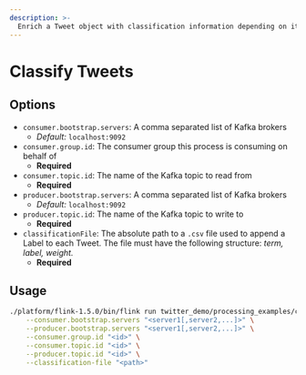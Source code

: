 ```yaml
---
description: >-
  Enrich a Tweet object with classification information depending on its content
---
```


# Classify Tweets

## Options

* `consumer.bootstrap.servers`: A comma separated list of Kafka brokers
  * _Default:_ `localhost:9092`
* `consumer.group.id`: The consumer group this process is consuming on behalf of
  * **Required**
* `consumer.topic.id`: The name of the Kafka topic to read from
  * **Required**
* `producer.bootstrap.servers`: A comma separated list of Kafka brokers
  * _Default:_ `localhost:9092`
* `producer.topic.id`: The name of the Kafka topic to write to
  * **Required**
* `classificationFile`: The absolute path to a `.csv` file used to append a Label to each Tweet. The file must have the following structure: _term, label, weight._
  * **Required**

## Usage

```bash
./platform/flink-1.5.0/bin/flink run twitter_demo/processing_examples/classify_tweets/target/classify_tweets-0.1.jar  \
    --consumer.bootstrap.servers "<server1[,server2,...]>" \
    --producer.bootstrap.servers "<server1[,server2,...]>" \
    --consumer.group.id "<id>" \
    --consumer.topic.id "<id>" \
    --producer.topic.id "<id>" \
    --classification-file "<path>"
```

